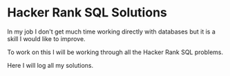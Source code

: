 # Hacker Rank SQL Solutions

In my job I don't get much time working directly with databases but it is a skill I would like to improve. 

To work on this I will be working through all the Hacker Rank SQL problems.

Here I will log all my solutions. 

